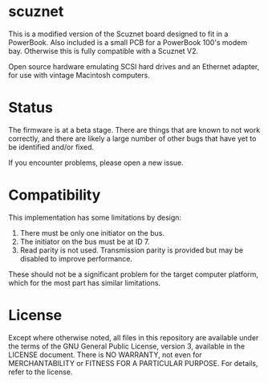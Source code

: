 scuznet
=======

This is a modified version of the Scuznet board designed to fit in a
PowerBook. Also included is a small PCB for a PowerBook 100's modem 
bay. Otherwise this is fully compatible with a Scuznet V2.


Open source hardware emulating SCSI hard drives and an Ethernet adapter, for
use with vintage Macintosh computers.

# Status

The firmware is at a beta stage. There are things that are known to not work
correctly, and there are likely a large number of other bugs that have yet to
be identified and/or fixed.

If you encounter problems, please open a new issue.

# Compatibility

This implementation has some limitations by design:

1. There must be only one initiator on the bus.
2. The initiator on the bus must be at ID 7.
3. Read parity is not used. Transmission parity is provided but may be disabled
   to improve performance.

These should not be a significant problem for the target computer platform,
which for the most part has similar limitations.

# License

Except where otherwise noted, all files in this repository are available under
the terms of the GNU General Public License, version 3, available in the
LICENSE document. There is NO WARRANTY, not even for MERCHANTABILITY or
FITNESS FOR A PARTICULAR PURPOSE. For details, refer to the license.
